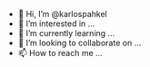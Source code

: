 - 👋 Hi, I’m @karlospahkel
- 👀 I’m interested in ...
- 🌱 I’m currently learning ...
- 💞️ I’m looking to collaborate on ...
- 📫 How to reach me ...

<!---
karlospahkel/karlospahkel is a ✨ special ✨ repository because its `README.md` (this file) appears on your GitHub profile.
You can click the Preview link to take a look at your changes.
--->
